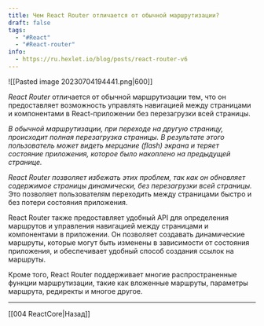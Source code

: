 ```yaml
---
title: Чем React Router отличается от обычной маршрутизации?
draft: false
tags:
  - "#React"
  - "#React-router"
info:
  - https://ru.hexlet.io/blog/posts/react-router-v6
---
```

![[Pasted image 20230704194441.png|600]]

_React Router_ отличается от обычной маршрутизации тем, что он предоставляет возможность управлять навигацией между страницами и компонентами в React-приложении без перезагрузки всей страницы.

_В обычной маршрутизации, при переходе на другую страницу, происходит полная перезагрузка страницы. В результате этого пользователь может видеть мерцание (flash) экрана и теряет состояние приложения, которое было накоплено на предыдущей странице._

_React Router позволяет избежать этих проблем, так как он обновляет содержимое страницы динамически, без перезагрузки всей страницы._ Это позволяет пользователям переходить между страницами быстро и без потери состояния приложения.

React Router также предоставляет удобный API для определения маршрутов и управления навигацией между страницами и компонентами в приложении. Он позволяет создавать динамические маршруты, которые могут быть изменены в зависимости от состояния приложения, и обеспечивает удобный способ создания ссылок на маршруты.

Кроме того, React Router поддерживает многие распространенные функции маршрутизации, такие как вложенные маршруты, параметры маршрута, редиректы и многое другое.

---

[[004 ReactCore|Назад]]